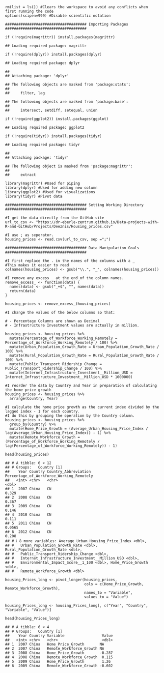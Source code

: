     rm(list = ls()) #Clears the workspace to avoid any conflicts when first running the code
    options(scipen=999) #Disable scientific notation

    ##################################### Importing Packages #####################################

    if (!require(magrittr)) install.packages(magrittr)

    ## Loading required package: magrittr

    if (!require(dplyr)) install.packages(dplyr)

    ## Loading required package: dplyr

    ## 
    ## Attaching package: 'dplyr'

    ## The following objects are masked from 'package:stats':
    ## 
    ##     filter, lag

    ## The following objects are masked from 'package:base':
    ## 
    ##     intersect, setdiff, setequal, union

    if (!require(ggplot2)) install.packages(ggplot)

    ## Loading required package: ggplot2

    if (!require(tidyr)) install.packages(tidyr)

    ## Loading required package: tidyr

    ## 
    ## Attaching package: 'tidyr'

    ## The following object is masked from 'package:magrittr':
    ## 
    ##     extract

    library(magrittr) #Used for piping
    library(dplyr) #Used for adding new column  
    library(ggplot2) #Used for visualizations
    library(tidyr) #Pivot data

    ##################################### Setting Working Directory #####################################

    #I get the data directly from the GitHub site
    url_to_csv <- "https://dr-eberle-zentrum.github.io/Data-projects-with-R-and-GitHub/Projects/Deeznis/Housing_prices.csv"

    #I use ; as seperator.
    housing_prices <- read.csv(url_to_csv, sep =";")

    ##################################### Data Manipulation Goals #####################################

    #I first replace the . in the names of the columns with a _
    #This makes it easier to read
    colnames(housing_prices) <- gsub("\\.", "_", colnames(housing_prices))

    #I remove any excess _ at the end of the column names.
    remove_excess_ <- function(data) {
      names(data) <- gsub("_+$", "", names(data))
      return(data)
    }

    housing_prices <- remove_excess_(housing_prices)

    #I change the values of the below columns so that:

    # - Percentage Columns are shown as Decimal
    # - Infrastructure Investment values are actually in million. 

    housing_prices <- housing_prices %>%
      mutate(Percentage_of_Workforce_Working_Remotely = Percentage_of_Workforce_Working_Remotely / 100) %>%
      mutate(Urban_Population_Growth_Rate = Urban_Population_Growth_Rate / 100) %>%
      mutate(Rural_Population_Growth_Rate = Rural_Population_Growth_Rate / 100) %>%
      mutate(Public_Transport_Ridership_Change = Public_Transport_Ridership_Change / 100) %>%
      mutate(Internet_Infrastructure_Investment__Million_USD = Internet_Infrastructure_Investment__Million_USD * 1000000)

    #I reorder the data by Country and Year in preparation of calculating the home price growth
    housing_prices <- housing_prices %>%
      arrange(Country, Year)

    #I calculate the home price growth as the current index divided by the lagged index - 1 for each country.
    #I do this by grouping the operation by the Country column.
    housing_prices <- housing_prices %>% 
      group_by(Country) %>% 
      mutate(Home_Price_Growth = (Average_Urban_Housing_Price_Index / lag(Average_Urban_Housing_Price_Index)) - 1) %>%
      mutate(Remote_Workforce_Growth = (Percentage_of_Workforce_Working_Remotely / lag(Percentage_of_Workforce_Working_Remotely)) - 1)

    head(housing_prices)

    ## # A tibble: 6 × 12
    ## # Groups:   Country [1]
    ##    Year Country Country_Abbreviation Percentage_of_Workforce_Working_Remotely
    ##   <int> <chr>   <chr>                                                   <dbl>
    ## 1  2007 China   CN                                                     0.329 
    ## 2  2008 China   CN                                                     0.367 
    ## 3  2009 China   CN                                                     0.146 
    ## 4  2010 China   CN                                                     0.111 
    ## 5  2011 China   CN                                                     0.0565
    ## 6  2012 China   CN                                                     0.208 
    ## # ℹ 8 more variables: Average_Urban_Housing_Price_Index <dbl>,
    ## #   Urban_Population_Growth_Rate <dbl>, Rural_Population_Growth_Rate <dbl>,
    ## #   Public_Transport_Ridership_Change <dbl>,
    ## #   Internet_Infrastructure_Investment__Million_USD <dbl>,
    ## #   Environmental_Impact_Score__1_100 <dbl>, Home_Price_Growth <dbl>,
    ## #   Remote_Workforce_Growth <dbl>

    housing_Prices_long <- pivot_longer(housing_prices, 
                                        cols = c(Home_Price_Growth, Remote_Workforce_Growth), 
                                        names_to = "Variable",
                                        values_to = "Value")

    housing_Prices_long <- housing_Prices_long[, c("Year", "Country", "Variable", "Value")]

    head(housing_Prices_long)

    ## # A tibble: 6 × 4
    ## # Groups:   Country [1]
    ##    Year Country Variable                 Value
    ##   <int> <chr>   <chr>                    <dbl>
    ## 1  2007 China   Home_Price_Growth       NA    
    ## 2  2007 China   Remote_Workforce_Growth NA    
    ## 3  2008 China   Home_Price_Growth       -0.287
    ## 4  2008 China   Remote_Workforce_Growth  0.115
    ## 5  2009 China   Home_Price_Growth        1.26 
    ## 6  2009 China   Remote_Workforce_Growth -0.602
